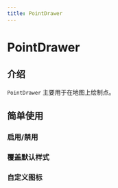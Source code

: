```yaml
---
title: PointDrawer
---
```


# PointDrawer

## 介绍

`PointDrawer` 主要用于在地图上绘制点。

## 简单使用

### 启用/禁用

<code src="./drawer/point/start.tsx" compact="true"></code>

### 覆盖默认样式

<code src="./drawer/point/style.tsx" compact="true"></code>

### 自定义图标

<code src="./drawer/point/image.tsx" compact="true"></code>
